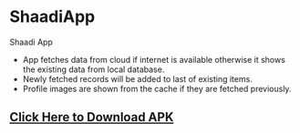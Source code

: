 # ShaadiApp
Shaadi App
- App fetches data from cloud if internet is available otherwise it shows the existing data from local database.
- Newly fetched records will be added to last of existing items.
- Profile images are shown from the cache if they are fetched previously.

## [Click Here to Download APK](app/release/app-release.apk)